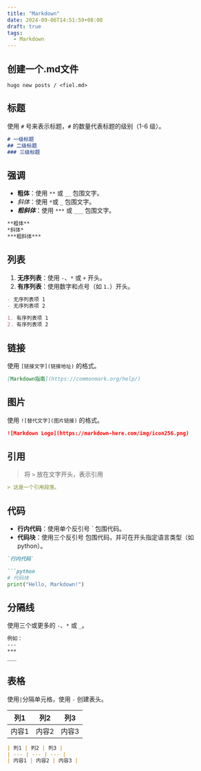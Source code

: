 ```yaml
---
title: "Markdown"
date: 2024-09-06T14:51:59+08:00
draft: true
tags:
  - Markdown
---
```


## 创建一个.md文件
```shell
hugo new posts / <fiel.md>
```
## 标题
使用 `#` 号来表示标题，`#` 的数量代表标题的级别（1-6 级）。
```markdown
# 一级标题
## 二级标题
### 三级标题
```
## 强调
- **粗体**：使用 `**` 或 `__` 包围文字。
- _斜体_：使用 `*`或 `_` 包围文字。
- ***粗斜体***：使用 `***` 或 `___` 包围文字。
```markdown
**粗体**
*斜体*
***粗斜体***
```
## 列表
1. **无序列表**：使用 `-`、`*` 或 `+` 开头。
2. **有序列表**：使用数字和点号（如 `1.`）开头。
```markdown
- 无序列表项 1
- 无序列表项 2

1. 有序列表项 1
2. 有序列表项 2
```
## 链接
使用 `[链接文字](链接地址)` 的格式。
```markdown
[Markdown指南](https://commonmark.org/help/)
```
## 图片
使用 `![替代文字](图片链接)` 的格式。
```markdown
![Markdown Logo](https://markdown-here.com/img/icon256.png)
```
## 引用
> 将 `>` 放在文字开头，表示引用
```markdown
> 这是一个引用段落。
```
## 代码
- **行内代码**：使用单个反引号 ` 包围代码。
- **代码块**：使用三个反引号 包围代码，并可在开头指定语言类型（如 python）。
```markdown
`行内代码`

```python
# 代码块
print("Hello, Markdown!")
```
## 分隔线
使用三个或更多的 `-`、`*` 或 `_`。
```markdown
例如：
---
***
___
```
## 表格
使用`|`分隔单元格，使用 `-` 创建表头。

| 列1 | 列2 | 列3 |
| --- | --- | --- |
| 内容1 | 内容2 | 内容3 |
```markdown
| 列1 | 列2 | 列3 |
| --- | --- | --- |
| 内容1 | 内容2 | 内容3 |
```

